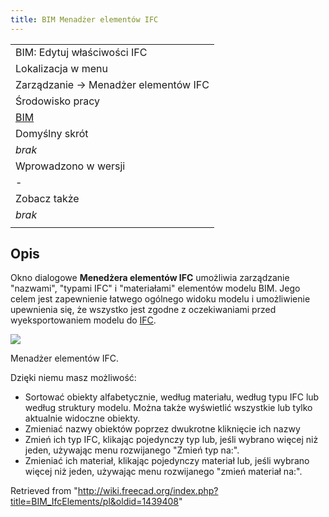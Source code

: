 ```yaml
---
title: BIM Menadżer elementów IFC
---
```


|                                             |
| ------------------------------------------- |
| BIM: Edytuj właściwości IFC                 |
| Lokalizacja w menu                          |
| Zarządzanie → Menadżer elementów IFC        |
| Środowisko pracy                            |
| [BIM](/BIM_Workbench/pl "BIM Workbench/pl") |
| Domyślny skrót                              |
| _brak_                                      |
| Wprowadzono w wersji                        |
| -                                           |
| Zobacz także                                |
| _brak_                                      |
|                                             |

## Opis

Okno dialogowe **Menedżera elementów IFC** umożliwia zarządzanie "nazwami", "typami IFC" i "materiałami" elementów modelu BIM. Jego celem jest zapewnienie łatwego ogólnego widoku modelu i umożliwienie upewnienia się, że wszystko jest zgodne z oczekiwaniami przed wyeksportowaniem modelu do [IFC](/Arch_IFC/pl "Arch IFC/pl").

![](/images/BIM_ifcelements_screenshot.png)

Menadżer elementów IFC.

Dzięki niemu masz możliwość:

- Sortować obiekty alfabetycznie, według materiału, według typu IFC lub według struktury modelu. Można także wyświetlić wszystkie lub tylko aktualnie widoczne obiekty.
- Zmieniać nazwy obiektów poprzez dwukrotne kliknięcie ich nazwy
- Zmień ich typ IFC, klikając pojedynczy typ lub, jeśli wybrano więcej niż jeden, używając menu rozwijanego "Zmień typ na:".
- Zmieniać ich materiał, klikając pojedynczy materiał lub, jeśli wybrano więcej niż jeden, używając menu rozwijanego "zmień materiał na:".

Retrieved from "<http://wiki.freecad.org/index.php?title=BIM_IfcElements/pl&oldid=1439408>"

